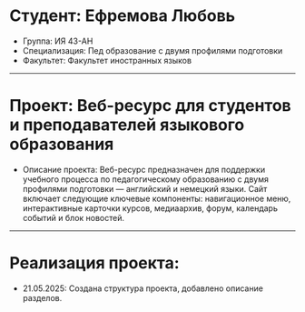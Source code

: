 # Студент: Ефремова Любовь
- Группа: ИЯ 43-АН
- Специализация: Пед образование с двумя профилями подготовки 
- Факультет: Факультет иностранных языков

---

# Проект: Веб-ресурс для студентов и преподавателей языкового образования
- Описание проекта: Веб-ресурс предназначен для поддержки учебного процесса по педагогическому образованию с двумя профилями подготовки — английский и немецкий языки. Сайт включает следующие ключевые компоненты: навигационное меню, интерактивные карточки курсов, медиаархив, форум, календарь событий и блок новостей.

---

# Реализация проекта:
- 21.05.2025: Создана структура проекта, добавлено описание разделов.